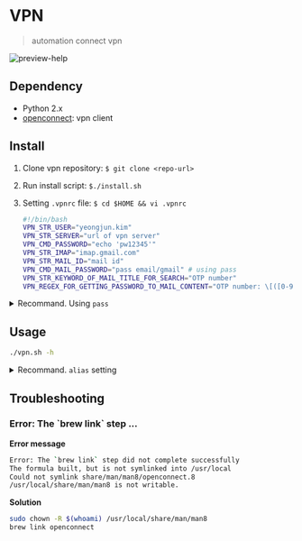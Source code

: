 # VPN

> automation connect vpn

![preview-help](https://user-images.githubusercontent.com/5036939/29917591-6819abba-8e7d-11e7-855e-76a2a7271bc2.png)

## Dependency

- Python 2.x
- [openconnect](http://www.infradead.org/openconnect/): vpn client
 
## Install

1. Clone vpn repository: `$ git clone <repo-url>`
2. Run install script: `$./install.sh`
3. Setting `.vpnrc` file: `$ cd $HOME && vi .vpnrc`

    ```bash
    #!/bin/bash
    VPN_STR_USER="yeongjun.kim"
    VPN_STR_SERVER="url of vpn server"
    VPN_CMD_PASSWORD="echo 'pw12345'"
    VPN_STR_IMAP="imap.gmail.com"
    VPN_STR_MAIL_ID="mail id"
    VPN_CMD_MAIL_PASSWORD="pass email/gmail" # using pass
    VPN_STR_KEYWORD_OF_MAIL_TITLE_FOR_SEARCH="OTP number"
    VPN_REGEX_FOR_GETTING_PASSWORD_TO_MAIL_CONTENT="OTP number: \[([0-9]{6})\]"
    ```

<details>
<summary>Recommand. Using <code>pass</code></summary>

Recommand you that use `pass` module for manage passwords.

- gpg
- [pass](https://www.passwordstore.org/): the standard unix password manager

```bash
$ brew install gpg
$ brew install pass
$ gpg --gen-key
$ pass init "password stroe"
$ pass insert vpn/login-password # Add password for vpn
$ pass insert email/gmail # Add password of mail for OTP
```

</details>

## Usage

```bash
./vpn.sh -h
```

<details>
<summary>Recommand. <code>alias</code> setting</summary>

1. Add alias to your shell config(bashrc, zshrc, ...) 

    ```bash
    alias vpn="~/your-vpn-path/vpn.sh"
    ```

2. easy run

    ```bash
    $ vpn
    ```

</details>

## Troubleshooting

### Error: The \`brew link\` step ...

**Error message**

```bash
Error: The `brew link` step did not complete successfully
The formula built, but is not symlinked into /usr/local
Could not symlink share/man/man8/openconnect.8
/usr/local/share/man/man8 is not writable.
```

**Solution**

```bash
sudo chown -R $(whoami) /usr/local/share/man/man8
brew link openconnect
```
